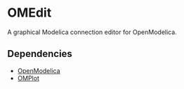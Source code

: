 # OMEdit
A graphical Modelica connection editor for OpenModelica.

## Dependencies

- [OpenModelica](https://openmodelica.org)
- [OMPlot](../../../OMPlot)


